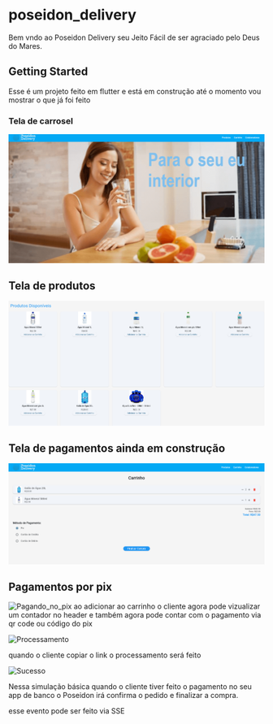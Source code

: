 # poseidon_delivery

Bem vndo ao Poseidon Delivery seu Jeito Fácil de ser agraciado pelo Deus do Mares.

## Getting Started

Esse é um projeto feito em flutter e está em construção até o momento vou mostrar o que já foi feito

### Tela de carrosel

![carrosel](Screenshot_2.png)

## Tela de produtos
![Produtos](Screenshot_3.png)

## Tela de pagamentos ainda em construção

![Pagamentos](Screenshot_4.png)

## Pagamentos por pix

![Pagando_no_pix](https://github.com/user-attachments/assets/865979ad-96d9-4b42-b0ef-1a4597adae1f)
ao adicionar ao carrinho o cliente agora pode vizualizar um contador no header e também agora pode contar com o pagamento via qr code ou código do pix

![Processamento](https://github.com/user-attachments/assets/a8cb1436-e8b4-4913-a3b0-c23c43b19486)

quando o cliente copiar o link o processamento será feito

![Sucesso](https://github.com/user-attachments/assets/d02d78d5-11d9-46d6-9e1b-a712a149261d)

Nessa simulação básica quando o cliente tiver feito o pagamento no seu app de banco o Poseidon irá confirma o pedido e finalizar a compra.

esse evento pode ser feito via SSE


